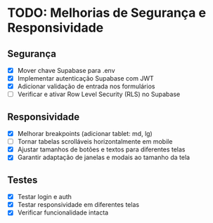 # TODO: Melhorias de Segurança e Responsividade

## Segurança
- [x] Mover chave Supabase para .env
- [x] Implementar autenticação Supabase com JWT
- [x] Adicionar validação de entrada nos formulários
- [ ] Verificar e ativar Row Level Security (RLS) no Supabase

## Responsividade
- [x] Melhorar breakpoints (adicionar tablet: md, lg)
- [ ] Tornar tabelas scrolláveis horizontalmente em mobile
- [x] Ajustar tamanhos de botões e textos para diferentes telas
- [x] Garantir adaptação de janelas e modais ao tamanho da tela

## Testes
- [x] Testar login e auth
- [x] Testar responsividade em diferentes telas
- [x] Verificar funcionalidade intacta
